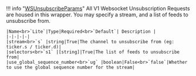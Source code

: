 !!! info "[WSUnsubscribeParams](/../../schemas/ws_unsubscribe_params)"
    All V1 Websocket Unsubscription Requests are housed in this wrapper. You may specify a stream, and a list of feeds to unsubscribe from.<br>

    |Name<br>`Lite`|Type|Required<br>`Default`| Description |
    |-|-|-|-|
    |stream<br>`s` |string|True|The channel to unsubscribe from (eg: ticker.s / ticker.d)|
    |selectors<br>`s1` |[string]|True|The list of feeds to unsubscribe from|
    |use_global_sequence_number<br>`ug` |boolean|False<br>`false`|Whether to use the global sequence number for the stream|
